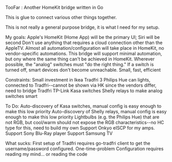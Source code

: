 TooFar : Another HomeKit bridge written in Go

This is glue to connect various other things together.

This is not really a general purpose bridge, it is what I need for my setup.

My goals:
    Apple's HomeKit (Home App) will be the primary UI; Siri will be second
    Don't use anything that requires a cloud connection other than the AppleTV.
    Almost all automation/configuration will take place in HomeKit, no vendor-specific automations.
    This bridge will support minimal automation, but ony where the same thing can't be achieved in HomeKit.
    Wherever possible, the "analog" switches must "do the right thing." If a switch is turned off, smart devices don't become unreachable.
    Small, fast, efficient

Constraints:
    Small investment in Ikea Tradfri
    3 Philips Hue can lights, connected to Tradfri--cannot be shown via HK since the vendors differ, need to bridge Tradfri
    TP-Link Kasa switches
    Shelly relays to make analog switches smart
   
To Do:
    Auto-discovery of Kasa switches, manual config is easy enough to make this low priority
    Auto-discovery of Shelly relays, manual config is easy enough to make this low priority
    Lightbulbs (e.g. the Philips Hue) that are not RGB, but cool/warm should not expose the RGB characteristics--no HC type for this, need to build my own
    Support Onkyo eISCP for my amps.
    Support Sony Blu-Ray player
    Support Samsung TV

What sucks:
    First setup of Tradfri requires go-tradfri client to get the username/password configured. One-time-problem
    Configuration requires reading my mind... or reading the code

